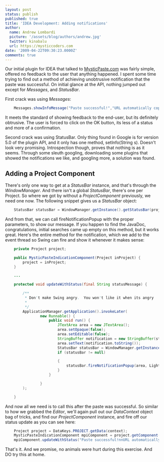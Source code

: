 ```yaml
---
layout: post
status: publish
published: true
title: 'IDEA Development: Adding notifications'
author:
  name: Andrew Lombardi
  picture: '/assets/blog/authors/andrew.jpg'
  twitter: kinabalu
  url: https://mysticcoders.com
date: '2009-04-22T09:30:23.0000Z'
comments: true
---
```

Our initial plugin for IDEA that talked to <a href="http://www.mysticpaste.com" target="_blank">MysticPaste.com</a> was fairly simple, offered no feedback to the user that anything happened. I spent some time trying to find out a method of achieving unobtrusive notification that the paste was successful. On initial glance at the API, nothing jumped out except for <em>Messages</em>, and <em>StatusBar</em>.

<a id="more"></a><a id="more-784"></a>
First crack was using <em>Messages</em>:

``` java
    Messages.showInfoMessage("Paste successful!","URL automatically copied to your clipboard");
```

It meets the standard of showing feedback to the end-user, but its definitely obtrusive. The user is forced to click on the OK button, its less of a status and more of a confirmation.

Second crack was using StatusBar. Only thing found in Google is for version 5.0 of the plugin API, and it only has one method, setInfo(String s). Doesn't look very promising. Introspection though, proves that nothing is as it seems. Through some sleuth googling, downloading some plugins that showed the notifications we like, and googling more, a solution was found.

<h2>Adding a Project Component</h2>
There's only one way to get at a <em>StatusBar</em> instance, and that's through the <em>WindowManager</em>. And there isn't a global <em>StatusBar</em>, there's one per Project. So where we got by without a <em>ProjectComponent</em> previously, we need one now. The following snippet gives us a <em>StatusBar</em> object:

``` java
    StatusBar statusBar = WindowManager.getInstance().getStatusBar(project);
```

And from that, we can call fireNotificationPopup with the proper parameters, to show our message. If you happen to find the JavaDoc, congratulations, initial searches came up empty on this method, but it works great. Here's the entire method for the notification, which we add to the event thread so Swing can fire and show it whenever it makes sense:

``` java
    private Project project;

    public MysticPasteIndicationComponent(Project inProject) {
        project = inProject;
    }

    ...

    protected void updateWithStatus(final String statusMessage) {

        /**
         * Don't make Swing angry.  You won't like it when its angry
         *
         */
        ApplicationManager.getApplication().invokeLater(
                new Runnable() {
                    public void run() {
                        JTextArea area = new JTextArea();
                        area.setOpaque(false);
                        area.setEditable(false);
                        StringBuffer notification = new StringBuffer(statusMessage);
                        area.setText(notification.toString());
                        StatusBar statusBar = WindowManager.getInstance().getStatusBar(project);
                        if (statusBar != null)

                        {
                            statusBar.fireNotificationPopup(area, LightColors.GREEN);
                        }
                    }

                }
        );

    }
```

And now all we need is to call this after the paste was successful. So similar to how we grabbed the <em>Editor</em>, we'll again pull out our <em>DataContext</em> object bag of tricks, and find our <em>ProjectComponent</em> instance, and fire off our status update as you can see here:

``` java
    Project project = DataKeys.PROJECT.getData(context);
    MysticPasteIndicationComponent mpiComponent = project.getComponent(MysticPasteIndicationComponent.class);
    mpiComponent.updateWithStatus("Paste successful!nnURL automatically copied to your clipboard");
```

That's it. And we promise, no animals were hurt during this exercise. And DO try this at home.
